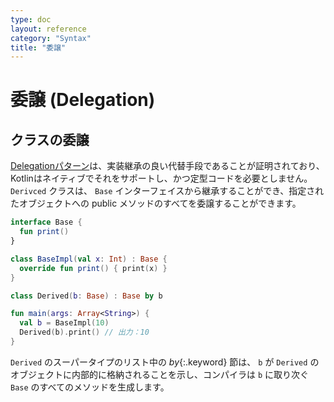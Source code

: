 ```yaml
---
type: doc
layout: reference
category: "Syntax"
title: "委譲"
---
```


<!--original
---
type: doc
layout: reference
category: "Syntax"
title: "Delegation"
---
-->

# 委譲 (Delegation)

<!--original
# Delegation
-->

## クラスの委譲

<!--original
## Class Delegation
-->

[Delegationパターン](https://en.wikipedia.org/wiki/Delegation_pattern)は、実装継承の良い代替手段であることが証明されており、Kotlinはネイティブでそれをサポートし、かつ定型コードを必要としません。
`Derivced` クラスは、 `Base` インターフェイスから継承することができ、指定されたオブジェクトへの public メソッドのすべてを委譲することができます。

<!--original
The [Delegation pattern](https://en.wikipedia.org/wiki/Delegation_pattern) has proven to be a good alternative to implementation inheritance,
and Kotlin supports it natively requiring zero boilerplate code.
A class `Derived` can inherit from an interface `Base` and delegate all of its public methods to a specified object:
-->

``` kotlin
interface Base {
  fun print()
}

class BaseImpl(val x: Int) : Base {
  override fun print() { print(x) }
}

class Derived(b: Base) : Base by b

fun main(args: Array<String>) {
  val b = BaseImpl(10)
  Derived(b).print() // 出力：10
}
```

<!--original
``` kotlin
interface Base {
  fun print()
}

class BaseImpl(val x: Int) : Base {
  override fun print() { print(x) }
}

class Derived(b: Base) : Base by b

fun main(args: Array<String>) {
  val b = BaseImpl(10)
  Derived(b).print() // prints 10
}
```
-->

`Derived` のスーパータイプのリスト中の *by*{:.keyword} 節は、 `b` が `Derived` のオブジェクトに内部的に格納されることを示し、コンパイラは `b` に取り次ぐ `Base` のすべてのメソッドを生成します。

<!--original
The *by*{: .keyword }-clause in the supertype list for `Derived` indicates that `b` will be stored internally in objects of `Derived`
and the compiler will generate all the methods of `Base` that forward to `b`.

-->